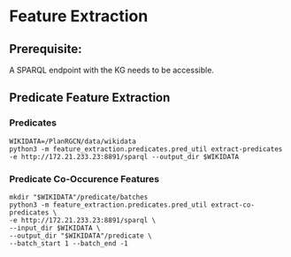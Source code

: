 # Feature Extraction

## Prerequisite:
A SPARQL endpoint with the KG needs to be accessible.

## Predicate Feature Extraction
### Predicates
```
WIKIDATA=/PlanRGCN/data/wikidata
python3 -m feature_extraction.predicates.pred_util extract-predicates -e http://172.21.233.23:8891/sparql --output_dir $WIKIDATA
```
### Predicate Co-Occurence Features
```
mkdir "$WIKIDATA"/predicate/batches
python3 -m feature_extraction.predicates.pred_util extract-co-predicates \
-e http://172.21.233.23:8891/sparql \
--input_dir $WIKIDATA \
--output_dir "$WIKIDATA"/predicate \
--batch_start 1 --batch_end -1
```


